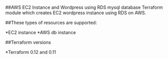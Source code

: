 ##AWS EC2 Instance and Wordpress using RDS mysql database
Terraform module which creates EC2 wordpress instance using RDS  on AWS.

##These types of resources are supported:

*EC2 instance
*AWS db instance
    

##Terraform versions

*Terraform 0.12 and 0.11
